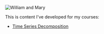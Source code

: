 ---
---


![William and Mary](/Pics/W&M.jpg)



















This is content I've developed for my courses: 

- [Time Series Decomposition](/timeseries/index.md)
